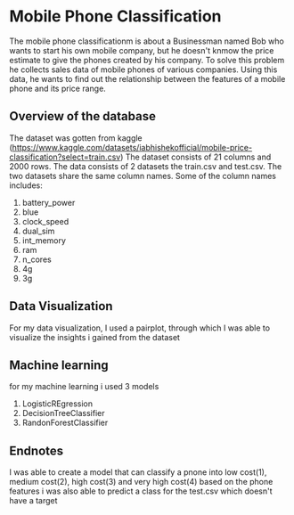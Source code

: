 # **Mobile Phone Classification**
The mobile phone classificationm is about a Businessman named Bob who wants to start his own mobile company, but he doesn't knmow the price estimate to give the phones created by his company.  To solve this problem he collects sales data of mobile phones of various companies. Using this data, he wants to find out the relationship between the features of a mobile phone and its price range.
## Overview of the database
The dataset was gotten from kaggle (https://www.kaggle.com/datasets/iabhishekofficial/mobile-price-classification?select=train.csv)
The dataset consists of 21 columns and 2000 rows. 
The data consists of 2 datasets the train.csv and test.csv. The two datasets share the same column names. 
Some of the column names includes:
1. battery_power
2. blue
3. clock_speed
4. dual_sim
5. int_memory
6. ram
7. n_cores
8. 4g
9. 3g
## Data Visualization
For my data visualization, I used a pairplot, through which I was able to visualize the insights i gained from the dataset
## Machine learning 
for my machine learning i used 3 models
1. LogisticREgression
2. DecisionTreeClassifier
3. RandonForestClassifier

## Endnotes
I was able to create a model that can classify a pnone into low cost(1), medium cost(2), high cost(3) and very high cost(4) based on the phone features
i was also able to predict a class for the test.csv which doesn't have a target
